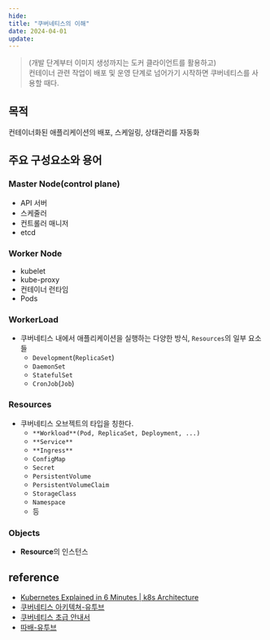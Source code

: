 ```yaml
---
hide:
title: "쿠버네티스의 이해"
date: 2024-04-01
update:
---
```


> (개발 단계부터 이미지 생성까지는 도커 클라이언트를 활용하고)  
> 컨테이너 관련 작업이 배포 및 운영 단계로 넘어가기 시작하면 쿠버네티스를 사용할 때다.

## 목적

컨테이너화된 애플리케이션의 배포, 스케일링, 상태관리를 자동화

## 주요 구성요소와 용어

### Master Node(control plane)

- API 서버
- 스케줄러
- 컨트롤러 매니저
- etcd

### Worker Node

- kubelet
- kube-proxy
- 컨테이너 런타임
- Pods

### WorkerLoad

- 쿠버네티스 내에서 애플리케이션을 실행하는 다양한 방식, `Resources`의 일부 요소들
  - `Development`(`ReplicaSet`)
  - `DaemonSet`
  - `StatefulSet`
  - `CronJob`(`Job`)

### Resources

- 쿠버네티스 오브젝트의 타입을 칭한다.
  - `**Workload**(Pod, ReplicaSet, Deployment, ...)`
  - `**Service**`
  - `**Ingress**`
  - `ConfigMap`
  - `Secret`
  - `PersistentVolume`
  - `PersistentVolumeClaim`
  - `StorageClass`
  - `Namespace`
  - 등

### Objects

- **Resource**의 인스턴스

## reference

- [Kubernetes Explained in 6 Minutes | k8s Architecture](https://www.youtube.com/watch?v=TlHvYWVUZyc)
- [쿠버네티스 아키텍쳐-유투브](https://www.youtube.com/watch?v=-gIyfII5eak)
- [쿠버네티스 초급 안내서](https://subicura.com/k8s/guide/pod.html#%E1%84%88%E1%85%A1%E1%84%85%E1%85%B3%E1%84%80%E1%85%A6-pod-%E1%84%86%E1%85%A1%E1%86%AB%E1%84%83%E1%85%B3%E1%86%AF%E1%84%80%E1%85%B5)
- [따배-유투브](https://www.youtube.com/watch?v=lheclzO-G7k&list=PLApuRlvrZKohaBHvXAOhUD-RxD0uQ3z0c&index=4)
